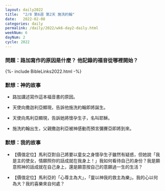 ```yaml
---
layout: daily2022
title:  "2/8 第6週 第2天 施洗約翰"
date:   2022-02-08
categories: daily
permalink: /daily/2022/wk6-day2-daily.html
weekNum: 6
dayNum: 2
cycle: 2022
---
```


### 問題：路加寫作的原因是什麼？ 他記錄的福音從哪裡開始？

{%- include BibleLinks2022.html -%}

### 默想：神的故事 
+ 路加講述寫作這本福音書的原因。

+ 天使向撒迦利亞顯現，告訴他施洗約翰即將誕生。

+ 天使向馬利亞顯現，告訴她將懷孕生子，名叫耶穌。

+ 施洗約翰出生，父親撒迦利亞被神感動而預言彌賽亞即將到來。

### 默想：我的故事
+ 【價值定位】馬利亞對自己將要以童女之身懷孕生子雖然有疑惑，但她說「我是主的使女，情願照你的話成就在我身上！」我如何看待自己的身份？我是願意照神的話成就在自己身上，還是願意按自己的意願過一生的生活？

+ 【價值定位】馬利亞的「心尊主為大」，「靈以神我的救主為樂」。我的心以何為大？我的喜樂來自何處？

